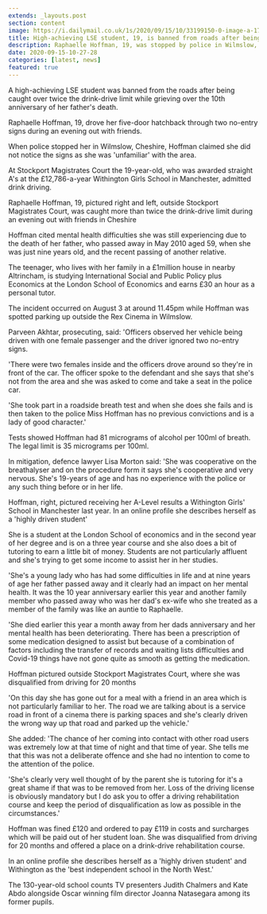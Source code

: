 ```yaml
---
extends: _layouts.post
section: content
image: https://i.dailymail.co.uk/1s/2020/09/15/10/33199150-0-image-a-17_1600161838043.jpg 
title: High-achieving LSE student, 19, is banned from roads after being caught twice the drink-drive limit 
description: Raphaelle Hoffman, 19, was stopped by police in Wilmslow, Cheshire, after driving through two no-entry signs on August 3. She was disqualified from driving for 20 months and fined £120. 
date: 2020-09-15-10-27-28 
categories: [latest, news] 
featured: true 
--- 
```

A high-achieving LSE student was banned from the roads after being caught over twice the drink-drive limit while grieving over the 10th anniversary of her father's death. 

Raphaelle Hoffman, 19, drove her five-door hatchback through two no-entry signs during an evening out with friends.

When police stopped her in Wilmslow, Cheshire, Hoffman claimed she did not notice the signs as she was 'unfamiliar' with the area.

At Stockport Magistrates Court the 19-year-old, who was awarded straight A's at the £12,786-a-year Withington Girls School in Manchester, admitted drink driving.

Raphaelle Hoffman, 19, pictured right and left, outside Stockport Magistrates Court, was caught more than twice the drink-drive limit during an evening out with friends in Cheshire

Hoffman cited mental health difficulties she was still experiencing due to the death of her father, who passed away in May 2010 aged 59, when she was just nine years old, and the recent passing of another relative.

The teenager, who lives with her family in a £1million house in nearby Altrincham, is studying International Social and Public Policy plus Economics at the London School of Economics and earns £30 an hour as a personal tutor.

The incident occurred on August 3 at around 11.45pm while Hoffman was spotted parking up outside the Rex Cinema in Wilmslow.

Parveen Akhtar, prosecuting, said: 'Officers observed her vehicle being driven with one female passenger and the driver ignored two no-entry signs.

'There were two females inside and the officers drove around so they're in front of the car. The officer spoke to the defendant and she says that she's not from the area and she was asked to come and take a seat in the police car.

'She took part in a roadside breath test and when she does she fails and is then taken to the police Miss Hoffman has no previous convictions and is a lady of good character.'

Tests showed Hoffman had 81 micrograms of alcohol per 100ml of breath. The legal limit is 35 micrograms per 100ml.

In mitigation, defence lawyer Lisa Morton said: 'She was cooperative on the breathalyser and on the procedure form it says she's cooperative and very nervous. She's 19-years of age and has no experience with the police or any such thing before or in her life.

Hoffman, right, pictured receiving her A-Level results a Withington Girls' School in Manchester last year. In an online profile she describes herself as a 'highly driven student'

She is a student at the London School of economics and in the second year of her degree and is on a three year course and she also does a bit of tutoring to earn a little bit of money. Students are not particularly affluent and she's trying to get some income to assist her in her studies.

'She's a young lady who has had some difficulties in life and at nine years of age her father passed away and it clearly had an impact on her mental health. It was the 10 year anniversary earlier this year and another family member who passed away who was her dad's ex-wife who she treated as a member of the family was like an auntie to Raphaelle.

'She died earlier this year a month away from her dads anniversary and her mental health has been deteriorating. There has been a prescription of some medication designed to assist but because of a combination of factors including the transfer of records and waiting lists difficulties and Covid-19 things have not gone quite as smooth as getting the medication.

Hoffman pictured outside Stockport Magistrates Court, where she was disqualified from driving for 20 months

'On this day she has gone out for a meal with a friend in an area which is not particularly familiar to her. The road we are talking about is a service road in front of a cinema there is parking spaces and she's clearly driven the wrong way up that road and parked up the vehicle.'

She added: 'The chance of her coming into contact with other road users was extremely low at that time of night and that time of year. She tells me that this was not a deliberate offence and she had no intention to come to the attention of the police.

'She's clearly very well thought of by the parent she is tutoring for it's a great shame if that was to be removed from her. Loss of the driving license is obviously mandatory but I do ask you to offer a driving rehabilitation course and keep the period of disqualification as low as possible in the circumstances.'

Hoffman was fined £120 and ordered to pay £119 in costs and surcharges which will be paid out of her student loan. She was disqualified from driving for 20 months and offered a place on a drink-drive rehabilitation course.

In an online profile she describes herself as a 'highly driven student' and Withington as the 'best independent school in the North West.'

The 130-year-old school counts TV presenters Judith Chalmers and Kate Abdo alongside Oscar winning film director Joanna Natasegara among its former pupils.


